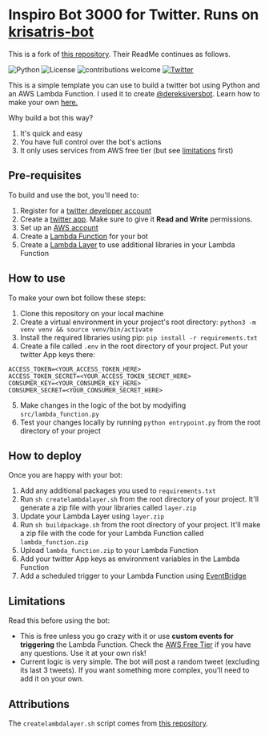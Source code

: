 # Inspiro Bot 3000 for Twitter. Runs on [krisatris-bot](https://twitter.com/krisatris-bot)

This is a fork of [this repository](https://github.com/dylanjcastillo/twitter-bot-python-aws-lambda). Their ReadMe continues as follows.

![Python](https://img.shields.io/badge/Python-v3.8.3-brightgreen) ![License](https://img.shields.io/badge/license-MIT-blue) ![contributions welcome](https://img.shields.io/badge/contributions-welcome-brightgreen.svg?style=flat) [![Twitter](https://img.shields.io/twitter/url/https/twitter.com/_dylancastillo.svg?style=social&label=Follow%20%40_dylancastillo)](https://twitter.com/_dylancastillo)

This is a simple template you can use to build a twitter bot using Python and an AWS Lambda Function. I used it to create [@dereksiversbot](https://twitter.com/dereksiversbot). Learn how to make your own [here.](https://dylancastillo.co/how-to-make-a-twitter-bot-for-free/)
 
Why build a bot this way?
 
 1. It's quick and easy 
 2. You have full control over the bot's actions
 3. It only uses services from AWS free tier (but see [limitations](#limitations) first)
 
## Pre-requisites

To build and use the bot, you'll need to:
 
 1. Register for a [twitter developer account](https://developer.twitter.com/en)  
 2. Create a [twitter app](https://developer.twitter.com/en/portal/projects-and-apps). Make sure to give it **Read and Write** permissions.
 3. Set up an [AWS account](https://aws.amazon.com/)
 4. Create a [Lambda Function](https://docs.aws.amazon.com/lambda/latest/dg/getting-started-create-function.html) for your bot
 5. Create a [Lambda Layer](https://medium.com/@adhorn/getting-started-with-aws-lambda-layers-for-python-6e10b1f9a5d) to use additional libraries in your Lambda Function 
 
## How to use

To make your own bot follow these steps:

1. Clone this repository on your local machine
2. Create a virtual environment in your project's root directory: `python3 -m venv venv && source venv/bin/activate`
3. Install the required libraries using pip: `pip install -r requirements.txt`
4. Create a file called `.env` in the root directory of your project. Put your twitter App keys there:
```
ACCESS_TOKEN=<YOUR_ACCESS_TOKEN_HERE>
ACCESS_TOKEN_SECRET=<YOUR_ACCESS_TOKEN_SECRET_HERE>
CONSUMER_KEY=<YOUR_CONSUMER_KEY_HERE>
CONSUMER_SECRET=<YOUR_CONSUMER_SECRET_HERE>
```
5. Make changes in the logic of the bot by modyifing `src/lambda_function.py`
6. Test your changes locally by running `python entrypoint.py` from the root directory of your project

## How to deploy

Once you are happy with your bot:

1. Add any additional packages you used to `requirements.txt`
2. Run `sh createlambdalayer.sh` from the root directory of your project. It'll generate a zip file with your libraries called `layer.zip`
3. Update your Lambda Layer using `layer.zip`
4. Run `sh buildpackage.sh` from the root directory of your project. It'll make a zip file with the code for your Lambda Function called `lambda_function.zip`
5. Upload `lambda_function.zip` to your Lambda Function
6. Add your twitter App keys as environment variables in the Lambda Function
7. Add a scheduled trigger to your Lambda Function using [EventBridge](https://docs.aws.amazon.com/eventbridge/latest/userguide/run-lambda-schedule.html) 

## Limitations

Read this before using the bot:

- This is free unless you go crazy with it or use **custom events for triggering** the Lambda Function. Check the [AWS Free Tier](https://aws.amazon.com/free/) if you have any questions. Use it at your own risk!
- Current logic is very simple. The bot will post a random tweet (excluding its last 3 tweets). If you want something more complex, you'll need to add it on your own.

## Attributions

The `createlambdalayer.sh` script comes from [this repository](https://github.com/aws-samples/aws-lambda-layer-create-script).
